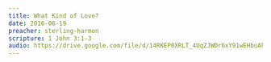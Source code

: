 ```yaml
---
title: What Kind of Love?
date: 2016-06-19
preacher: sterling-harmon
scripture: 1 John 3:1-3
audio: https://drive.google.com/file/d/14RKEP0XRLT_4UqZJWDr6xY91wEHbuAkk/view
---
```

